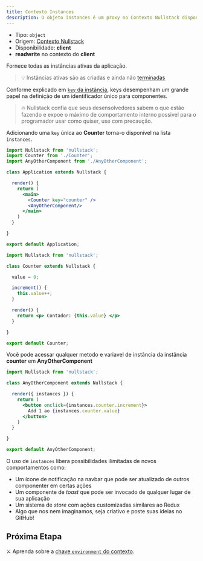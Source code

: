 ```yaml
---
title: Contexto Instances
description: O objeto instances é um proxy no Contexto Nullstack disponível no client e fornece todas as instâncias ativas da aplicação
---
```


- Tipo: `object`
- Origem: [Contexto Nullstack](/pt-br/contexto#----contexto-nullstack)
- Disponibilidade: **client**
- **readwrite** no contexto do **client**

Fornece todas as instâncias ativas da aplicação.

> 💡 Instâncias ativas são as criadas e ainda não [terminadas](/pt-br/ciclo-de-vida-full-stack#terminate)

Conforme explicado em [`key` da instância](/pt-br/instancia-self#key-da-inst-ncia), keys desempenham um grande papel na definição de um identificador único para componentes.

> 🔥 Nullstack confia que seus desensolvedores sabem o que estão fazendo e expoe o máximo de comportamento interno possivel para o programador usar como quiser, use com precaução.

Adicionando uma `key` única ao **Counter** torna-o disponível na lista `instances`.

```jsx
import Nullstack from 'nullstack';
import Counter from './Counter';
import AnyOtherComponent from './AnyOtherComponent';

class Application extends Nullstack {

  render() {
    return (
      <main>
        <Counter key="counter" />
        <AnyOtherComponent/>
      </main>
    )
  }

}

export default Application;
```



```jsx
import Nullstack from 'nullstack';

class Counter extends Nullstack {

  value = 0;

  increment() {
    this.value++;
  }

  render() {
    return <p> Contador: {this.value} </p>
  }

}

export default Counter;
```

Você pode acessar qualquer metodo e variavel de instância da instância **counter** em **AnyOtherComponent**

```jsx
import Nullstack from 'nullstack';

class AnyOtherComponent extends Nullstack {

  render({ instances }) {
    return (
      <button onclick={instances.counter.increment}>
        Add 1 ao {instances.counter.value}
      </button>
    )
  }

}

export default AnyOtherComponent;
```

O uso de `instances` libera possibilidades ilimitadas de novos comportamentos como:

- Um ícone de notificação na navbar que pode ser atualizado de outros componenter em certas ações
- Um componente de *toast* que pode ser invocado de qualquer lugar de sua aplicação
- Um sistema de *store*  com ações customizadas similares ao Redux
- Algo que nos nem imaginamos, seja criativo e poste suas ideias no GitHub!

## Próxima Etapa

⚔ Aprenda sobre a [chave `environment` do contexto](/pt-br/contexto-environment).